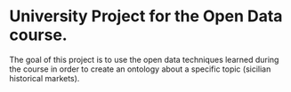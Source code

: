 # University Project for the Open Data course.

The goal of this project is to use the open data techniques learned during the course in order to create an ontology about a specific topic (sicilian historical markets).

